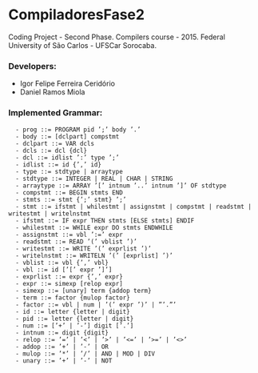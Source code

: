 # CompiladoresFase2

Coding Project - Second Phase. Compilers course - 2015. Federal University of São Carlos - UFSCar Sorocaba.

### Developers: 

- Igor Felipe Ferreira Ceridório
- Daniel Ramos Miola

### Implemented Grammar:
```
  - prog ::= PROGRAM pid ’;’ body ’.’
  - body ::= [dclpart] compstmt
  - dclpart ::= VAR dcls
  - dcls ::= dcl {dcl}
  - dcl ::= idlist ’:’ type ’;’
  - idlist ::= id {’,’ id}
  - type ::= stdtype | arraytype
  - stdtype ::= INTEGER | REAL | CHAR | STRING
  - arraytype ::= ARRAY ’[’ intnum ’..’ intnum ’]’ OF stdtype
  - compstmt ::= BEGIN stmts END
  - stmts ::= stmt {’;’ stmt} ’;’
  - stmt ::= ifstmt | whilestmt | assignstmt | compstmt | readstmt | writestmt | writelnstmt
  - ifstmt ::= IF expr THEN stmts [ELSE stmts] ENDIF
  - whilestmt ::= WHILE expr DO stmts ENDWHILE
  - assignstmt ::= vbl ’:=’ expr
  - readstmt ::= READ ’(’ vblist ’)’
  - writestmt ::= WRITE ’(’ exprlist ’)’
  - writelnstmt ::= WRITELN ’(’ [exprlist] ’)’
  - vblist ::= vbl {’,’ vbl}
  - vbl ::= id [’[’ expr ’]’]
  - exprlist ::= expr {’,’ expr}
  - expr ::= simexp [relop expr]
  - simexp ::= [unary] term {addop term}
  - term ::= factor {mulop factor}
  - factor ::= vbl | num | ’(’ expr ’)’ | ”’.”’
  - id ::= letter {letter | digit}
  - pid ::= letter {letter | digit}
  - num ::= [’+’ | ’-’] digit [’.’]
  - intnum ::= digit {digit}
  - relop ::= ’=’ | ’<’ | ’>’ | ’<=’ | ’>=’ | ’<>’
  - addop ::= ’+’ | ’-’ | OR
  - mulop ::= ’*’ | ’/’ | AND | MOD | DIV
  - unary ::= ’+’ | ’-’ | NOT
```

